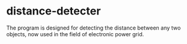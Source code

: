 # distance-detecter
The program is designed for detecting the distance between any two objects, now used in the field of electronic power grid.
